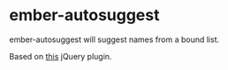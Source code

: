 ember-autosuggest
=================

ember-autosuggest will suggest names from a bound list.

Based on [this](https://github.com/wuyuntao/jquery-autosuggest) jQuery plugin.

